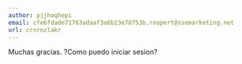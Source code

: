 ```yaml
---
author: pjjhoqhepi
email: cfe6fdade71763adaaf3a6b23e78753b.roopert@ssemarketing.net
url: crnrnzlakr
---
```


Muchas gracias. ?Como puedo iniciar sesion?